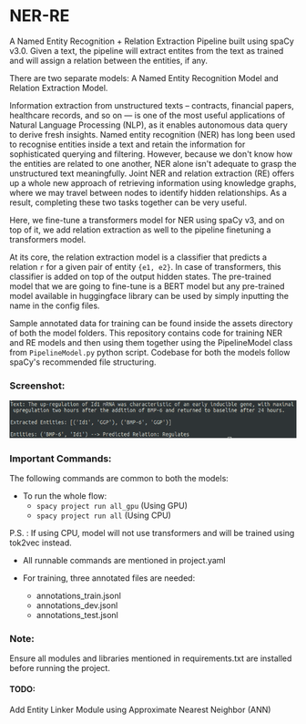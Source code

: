 # NER-RE
A Named Entity Recognition + Relation Extraction Pipeline built using spaCy v3.0. Given a text, the pipeline will extract entites from the text as trained and will assign a relation between the entities, if any.

There are two separate models: A Named Entity Recognition Model and Relation Extraction Model.

Information extraction from unstructured texts – contracts, financial papers, healthcare records, and so on — is one of the most useful applications of Natural Language Processing (NLP), as it enables autonomous data query to derive fresh insights. Named entity recognition (NER) has long been used to recognise entities inside a text and retain the information for sophisticated querying and filtering. However, because we don't know how the entities are related to one another, NER alone isn't adequate to grasp the unstructured text meaningfully. Joint NER and relation extraction  (RE) offers up a whole new approach of retrieving information using knowledge graphs, where we may travel between nodes to identify hidden relationships. As a result, completing these two tasks together can be very useful.

Here, we fine-tune a transformers model for NER using spaCy v3, and on top of it, we add relation extraction as well to the pipeline finetuning a transformers model.

At its core, the relation extraction model is a classifier that predicts a relation `r` for a given pair of entity `{e1, e2}`. In case of transformers, this classifier is added on top of the output hidden states. The pre-trained model that we are going to fine-tune is a BERT model but any pre-trained model available in huggingface library can be used by simply inputting the name in the config files.

Sample annotated data for training can be found inside the assets directory of both the model folders. This repository contains code for training NER and RE models and then using them together using the PipelineModel class from ``PipelineModel.py`` python script. Codebase for both the models follow spaCy's recommended file structuring.

### Screenshot:
![example](example.png)

### Important Commands:

The following commands are common to both the models:

- To run the whole flow:
	* `spacy project run all_gpu` (Using GPU)
	* `spacy project run all` (Using CPU)

P.S. : If using CPU, model will not use transformers and will be trained using tok2vec instead.

- All runnable commands are mentioned in project.yaml

- For training, three annotated files are needed: 
	* annotations_train.jsonl
	* annotations_dev.jsonl
	* annotations_test.jsonl


### Note:

Ensure all modules and libraries mentioned in requirements.txt are installed before running the project.

#### TODO:
Add Entity Linker Module using Approximate Nearest Neighbor (ANN)